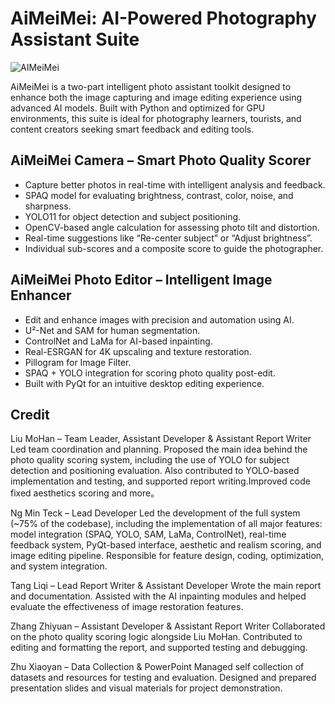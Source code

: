 # AiMeiMei: AI-Powered Photography Assistant Suite

![AIMeiMei](image.png)

AiMeiMei is a two-part intelligent photo assistant toolkit designed to enhance both the image capturing and image editing experience using advanced AI models. Built with Python and optimized for GPU environments, this suite is ideal for photography learners, tourists, and content creators seeking smart feedback and editing tools.

## AiMeiMei Camera – Smart Photo Quality Scorer
- Capture better photos in real-time with intelligent analysis and feedback.
- SPAQ model for evaluating brightness, contrast, color, noise, and sharpness.
- YOLO11 for object detection and subject positioning.
- OpenCV-based angle calculation for assessing photo tilt and distortion.
- Real-time suggestions like “Re-center subject” or “Adjust brightness”.
- Individual sub-scores and a composite score to guide the photographer.

## AiMeiMei Photo Editor – Intelligent Image Enhancer
- Edit and enhance images with precision and automation using AI.
- U²-Net and SAM for human segmentation.
- ControlNet and LaMa for AI-based inpainting.
- Real-ESRGAN for 4K upscaling and texture restoration.
- Pillogram for Image Filter.
- SPAQ + YOLO integration for scoring photo quality post-edit.
- Built with PyQt for an intuitive desktop editing experience.

## Credit
Liu MoHan – Team Leader, Assistant Developer & Assistant Report Writer
Led team coordination and planning. Proposed the main idea behind the photo quality scoring system, including the use of YOLO for subject detection and positioning evaluation. Also contributed to YOLO-based implementation and testing, and supported report writing.Improved code fixed aesthetics scoring and more。

Ng Min Teck – Lead Developer
Led the development of the full system (~75% of the codebase), including the implementation of all major features: model integration (SPAQ, YOLO, SAM, LaMa, ControlNet), real-time feedback system, PyQt-based interface, aesthetic and realism scoring, and image editing pipeline. Responsible for feature design, coding, optimization, and system integration.

Tang Liqi – Lead Report Writer & Assistant Developer
Wrote the main report and documentation. Assisted with the AI inpainting modules and helped evaluate the effectiveness of image restoration features.

Zhang Zhiyuan – Assistant Developer & Assistant Report Writer
Collaborated on the photo quality scoring logic alongside Liu MoHan. Contributed to editing and formatting the report, and supported testing and debugging.

Zhu Xiaoyan – Data Collection & PowerPoint
Managed self collection of datasets and resources for testing and evaluation. Designed and prepared presentation slides and visual materials for project demonstration.



